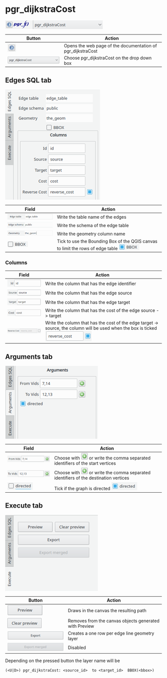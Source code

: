 <pgRoutingLayer Manual>
<Copyright(c) pgRouting Contributors>
<This documentation is licensed under a Creative Commons Attribution-Share>
<Alike 3.0 License: http://creativecommons.org/licenses/by-sa/3.0/>

# pgr_dijkstraCost
![pgr_dijkstraCost](../img/functions/f_pgr_dijkstraCost.png)

|Button|Action|
| ----------- | --------- |
|![Help](../img/functions/helpButton.png)|Opens the web page of the documentation of pgr_dijkstraCost|
|![Function](../img/functions/dijkstraCost.png)| Choose pgr_dijkstraCost on the drop down box|

## Edges SQL tab
![Edges SQL tab](../img/tabs/edges_SQL/dijkstra-KSP_edgesSQL.png)

|Field|Action|
| ----------- | --------- |
|![Edge table](../img/fields/edgesSQL_fields/edge_table.png)| Write the table name of the edges|
|![Edge schema](../img/fields/edgesSQL_fields/edge_schema.png)|Write the schema of the edge table|
|![Geometry](../img/fields/edgesSQL_fields/geometry.png)|Write the geometry column name|
|![BBOX](../img/fields/edgesSQL_fields/BBOX.png)|Tick to use the  Bounding Box of the QGIS canvas to limit the rows of edge table ![BBOX](../img/fields/edgesSQL_fields/BBOXon.png)|

### Columns

|Field|Action|
| ----------- | --------- |
|![Id](../img/fields/edgesSQL_fields/columns/Id.png)| Write the column that has the edge identifier|
|![Source](../img/fields/edgesSQL_fields/columns/source.png)|Write the column that has the edge source|
|![Target](../img/fields/edgesSQL_fields/columns/target.png)|Write the column that has the edge target|
|![Cost](../img/fields/edgesSQL_fields/columns/cost.png)|Write the column that has the cost of the edge source -> target|
|![Reverse Cost](../img/fields/edgesSQL_fields/columns/reverseCostOFF.png)|Write the column that has the cost of the edge target -> source, the column will be used when the box is ticked ![Reverse Cost](../img/fields/edgesSQL_fields/columns/reverseCost.png)|

## Arguments tab
![Arguments tab](../img/tabs/arguments/arguments_dijkstra.png)

|Field|Action|
| ----------- | --------- |
|![fromVids](../img/fields/arguments/astar-dijkstra_fromVids.png)| Choose with ![plus](../img/tabs/arguments/plus_button.png) or write the comma separated identifiers of the start vertices|
|![toVids](../img/fields/arguments/astar-dijkstra_toVids.png)|Choose with ![plus](../img/tabs/arguments/plus_button.png) or write the comma separated identifiers of the destination vertices|
|![Directed](../img/fields/arguments/directedOFF.png)| Tick if the graph is directed ![Directed](../img/fields/arguments/directedON.png)|

## Execute tab 
![Execute tab](../img/tabs/execute/ExecuteCost.png)

|Button|Action|
| ----------- | --------- |
|![Preview](../img/buttons/execute/preview.png)| Draws in the canvas the resulting path |
|![Clear Preview](../img/buttons/execute/clearpreview.png)| Removes from the canvas objects generated with Preview|
|![Export](../img/buttons/execute/export.png)| Creates a one row per edge line geometry layer|
|![Export Merged](../img/buttons/execute/exportmergedOFF.png)| Disabled|

Depending on the pressed button the layer name will be 
```
(<U|D>) pgr_dijkstraCost: <source_id>  to <target_id>  BBOX(<bbox>)
```